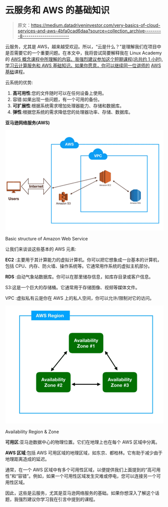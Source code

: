 # 云服务和 AWS 的基础知识

> 原文：<https://medium.datadriveninvestor.com/very-basics-of-cloud-services-and-aws-4bfa0cad6daa?source=collection_archive---------8----------------------->

云服务，尤其是 AWS，越来越受欢迎。所以，“云是什么？”是理解我们在项目中是否需要它的一个重要问题。在本文中，我将尝试简要解释我在 Linux Academy 的 [AWS 概念课程中所理解的内容。我强烈建议参加这个短期课程(总共约 1 小时),学习云计算服务和 AWS 基础知识。如果你愿意，你可以继续同一位讲师的](https://www.udemy.com/aws-concepts) [AWS 基础](https://www.udemy.com/aws-essentials)课程。

云系统的优势:

1.  **高可用性**:您的文件随时可以在任何设备上使用。
2.  容错:如果出现一些问题，有一个可用的备份。
3.  **可扩展性**:根据系统需求增加处理器能力、存储和数据库。
4.  **弹性**:根据您系统的需求降低您的处理器功率、存储、数据库。

**亚马逊网络服务(AWS)**

![](img/75226d94d0d3778e312d3d0072c73394.png)

Basic structure of Amazon Web Service

让我们来谈谈这些基本的 AWS 元素:

**EC2** :主要用于其计算能力的虚拟计算机。你可以把它想象成一台基本的计算机，包括 CPU、内存、防火墙、操作系统等。它通常用作系统的虚拟主机部分。

**RDS** :自动气象站数据库。你可以在那里储存信息，如库存目录或客户信息。

S3:这是一个巨大的存储桶。它通常用于存储图像、视频等媒体文件。

VPC :虚拟私有云是你在 AWS 上的私人空间，你可以允许/限制对它的访问。

![](img/ca878f1dd6d59fdda6c1a6575b311791.png)

Availability Region & Zone

**可用区**:亚马逊数据中心的物理位置。它们在地理上也在每个 AWS 区域中分离。

**AWS 区域**:包括 AWS 可用区域的地理区域，如东京、都柏林。它有助于减少由于地理距离造成的延迟。

通常，在一个 AWS 区域中有多个可用性区域，以便提供我们上面提到的“高可用性”和“容错”。例如，如果一个可用性区域发生灾难或停电，您可以连接另一个可用性区域。

因此，这些是云服务，尤其是亚马逊网络服务的基础。如果你想深入了解这个话题，我强烈建议你学习我在引言中提到的课程。